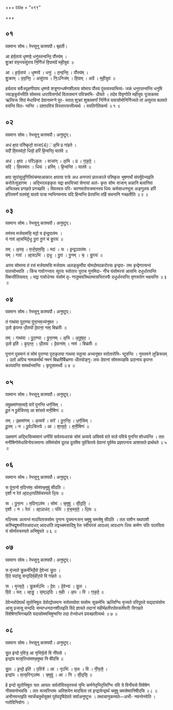 +++
title = "०९९"

+++


## ०१
पवमानः सोमः। रेभसूनू काश्यपौ। बृहती।

आ ह॑र्य॒ताय॑ धृ॒ष्णवे॒ धनु॑स्तन्वन्ति॒ पौंस्य॑म् ।  
शु॒क्रां व॑य॒न्त्यसु॑राय नि॒र्णिजं॑ वि॒पामग्रे॑ मही॒युवः॑ ॥

आ । ह॒र्य॒ताय॑ । धृ॒ष्णवे॑ । धनुः॑ । त॒न्व॒न्ति॒ । पौंस्य॑म् ।  
शु॒क्राम् । व॒य॒न्ति॒ । असु॑राय । निः॒ऽनिज॑म् । वि॒पाम् । अग्रे॑ । म॒ही॒युवः॑ ॥

हर्यताय सर्वैःस्पृहणीयाय धृष्णवे शत्रूणान्धर्षणशीलाय सोमाय पौंस्यं पुंस्त्वस्याभिव्यं- जकं धनुरातन्वन्ति धनुषि ज्याङ्कुर्वन्तीति सोमस्य धाराविसर्गार्थं वितायमानं पवित्रमभि- धीयते । तदेव विवृणोति महीयुवः पूजाकामा ऋत्विजः विपां मेधाविनां देवानामग्ने पुर- स्तात् शुक्रां शुक्लवर्णां निर्निजं ययासोमोनिर्निज्यते तां असुराय बलवते वयन्ति वित- न्वन्ति । दशापवित्रं विस्तारयन्तीत्यर्थः । वयतिर्गतिकर्मा ॥ १ ॥

## ०२
पवमानः सोमः। रेभसूनू काश्यपौ। अनुष्टुप्।

अध॑ क्ष॒पा परि॑ष्कृतो॒ वाजा{4}॑ अ॒भि प्र गा॑हते ।  
यदी॑ वि॒वस्व॑तो॒ धियो॒ हरिं॑ हि॒न्वन्ति॒ यात॑वे ॥

अध॑ । क्ष॒पा । परि॑ऽकृतः । वाजा॑न् । अ॒भि । प्र । गा॒ह॒ते॒ ।  
यदि॑ । वि॒वस्व॑तः । धियः॑ । हरि॑म् । हि॒न्वन्ति॑ । यात॑वे ॥

क्षपा सुपांसुलुगितिपंचम्याआकारः क्षपाया रात्रेः अध अनन्तरं प्रातःकाले परिष्कृतः भूषणार्थे संपर्युपेभ्यइति करोतेःसुडागमः । अद्भिरलङ्कृतः यद्वा क्षपयित्र्यां सेनायां अलं- कृतः सोमः वाजान् अन्नानि बलानिवा अभिलक्ष्य प्रगाहते प्रगच्छति । विवस्वतः परि- चरणवतोयजमानस्य धियः कर्मसाधनभूता अङ्गुलयः हरिं हरितवर्णं पतमंशुं यातवे पात्रा ण्यभिगमनाय यदि हिन्वन्ति प्रेरयन्ति तर्हि सवनानि गच्छतीति ॥ २ ॥

## ०३
पवमानः सोमः। रेभसूनू काश्यपौ। अनुष्टुप्।

तम॑स्य मर्जयामसि॒ मदो॒ य इ॑न्द्र॒पात॑मः ।  
यं गाव॑ आ॒सभि॑र्द॒धुः पु॒रा नू॒नं च॑ सू॒रयः॑ ॥

तम् । अ॒स्य॒ । म॒र्ज॒या॒म॒सि॒ । मदः॑ । यः । इ॒न्द्र॒ऽपात॑मः ।  
यम् । गावः॑ । आ॒सऽभिः॑ । द॒धुः । पु॒रा । नू॒नम् । च॒ । सू॒रयः॑ ॥

अस्य सोमस्य तं रसं मर्जयामसि मर्जयामः अलङ्कुर्मोवा योमदोमदकरोरसः इन्द्रपा- तमः इन्द्रेणात्यन्तं पातव्योभवति । किंच गावोगन्तारः सूरयः स्तोतारः पुराच नूनमिदा- नींच यंसोमरसं आसभिः दधुर्धारयन्ति पिबन्तीतियावत् । यद्वा गावोधेनवः यंसोमं तृ- णादुष्ववस्थितमासभिरास्यैः दधुर्धारयन्ति तृणरूपेण भक्षयन्ति ॥ ३ ॥

## ०४
पवमानः सोमः। रेभसूनू काश्यपौ। अनुष्टुप्।

तं गाथ॑या पुरा॒ण्या पु॑ना॒नम॒भ्य॑नूषत ।  
उ॒तो कृ॑पन्त धी॒तयो॑ दे॒वानां॒ नाम॒ बिभ्र॑तीः ॥

तम् । गाथ॑या । पु॒रा॒ण्या । पु॒ना॒नम् । अ॒भि । अ॒नू॒ष॒त॒ ।  
उ॒तो इति॑ । कृ॒प॒न्त॒ । धी॒तयः॑ । दे॒वाना॑म् । नाम॑ । बिभ्र॑तीः ॥

पुनानं पूयमानं तं सोमं पुराण्या पुराकृतया गाथया स्तुत्या अभ्यनूषत स्तोतारोभि- ष्टुवन्ति । नुस्तवने लुङिरूपम् । उतो अपिच नामकर्मार्थं नमनं बिभ्रतीर्बिभ्राणाः धीतयोङ्गु- लयः देवानां सोमरूपहविः प्रदानाय कृपन्त कल्पयन्ति समर्थाभवन्ति । कृपूसामर्थ्ये ॥ ४ ॥

## ०५
पवमानः सोमः। रेभसूनू काश्यपौ। अनुष्टुप्।

तमु॒क्षमा॑णम॒व्यये॒ वारे॑ पुनन्ति धर्ण॒सिम् ।  
दू॒तं न पू॒र्वचि॑त्तय॒ आ शा॑सते मनी॒षिणः॑ ॥

तम् । उ॒क्षमा॑णम् । अ॒व्यये॑ । वारे॑ । पु॒न॒न्ति॒ । ध॒र्ण॒सिम् ।  
दू॒तम् । न । पू॒र्वऽचि॑त्तये । आ । शा॒स॒ते॒ । म॒नी॒षिणः॑ ॥

उक्षमाणं अद्भिःसिच्यमानं धर्णसिं सर्वस्यधारकं सोमं अव्यये अविमये वारे वाले पवित्रे पुनन्ति शोधयन्ति । ततः मनीषिणोमेधाविनोयजमानाः तमिमंसोमं दूतन्न दूतमिव पूर्वचित्तये देवानां पूर्वमेव प्रज्ञापनाय आशासते प्रार्थयते ॥ ५ ॥

## ०६
पवमानः सोमः। रेभसूनू काश्यपौ। अनुष्टुप्।

स पु॑ना॒नो म॒दिन्त॑मः॒ सोम॑श्च॒मूषु॑ सीदति ।  
प॒शौ न रेत॑ आ॒दध॒त्पति॑र्वचस्यते धि॒यः ॥

सः । पु॒ना॒नः । म॒दिन्ऽत॑मः । सोमः॑ । च॒मूषु॑ । सी॒द॒ति॒ ।  
प॒शौ । न । रेतः॑ । आ॒ऽदध॑त् । पतिः॑ । व॒च॒स्य॒ते॒ । धि॒यः ॥

मदिन्तमः अत्यन्तं मादयिताससोमः पुनानः पूयमानःसन् चमूषु चमसेषु सीदति । ततः पशौन यथापशौ कश्चिद्वृषभोरेतआदधत् आदधाति तद्वच्चमसादिषु रेतः स्वीयंरसं आदधत् आदधानः धियः कर्मणः पतिः पालयिता यं सोमोवचस्यते अभिषूयते ॥ ६ ॥

## ०७
पवमानः सोमः। रेभसूनू काश्यपौ। अनुष्टुप्।

स मृ॑ज्यते सु॒कर्म॑भिर्दे॒वो दे॒वेभ्यः॑ सु॒तः ।  
वि॒दे यदा॑सु सन्द॒दिर्म॒हीर॒पो वि गा॑हते ॥

सः । मृ॒ज्य॒ते॒ । सु॒कर्म॑ऽभिः । दे॒वः । दे॒वेभ्यः॑ । सु॒तः ।  
वि॒दे । यत् । आ॒सु॒ । स॒म्ऽद॒दिः । म॒हीः । अ॒पः । वि । गा॒ह॒ते॒ ॥

देवेभ्य्तोदेवार्थं सुतोभिषुतः देवोद्योतमानः स्तोतव्योवा ससोमः सुकर्मभिः ऋत्विग्भिः मृज्यते परिपूयते यद्यदायंसोमः आसु प्रजासु सन्ददिः सम्यग्धनदानशीलइति विदे ज्ञायते तदानां महीर्महतीरपोवसतीवरीः विगाहते विशेषेणाभिगच्छति यदासोममभिषुण्वन्ति तदा तेभ्योधनं प्रयच्छतीत्यर्थः ॥ ७ ॥

## ०८
पवमानः सोमः। रेभसूनू काश्यपौ। अनुष्टुप्।

सु॒त इ॑न्दो प॒वित्र॒ आ नृभि॑र्य॒तो वि नी॑यसे ।  
इन्द्रा॑य मत्स॒रिन्त॑मश्च॒मूष्वा नि षी॑दसि ॥

सु॒तः । इ॒न्दो॒ इति॑ । प॒वित्रे॑ । आ । नृऽभिः॑ । य॒तः । वि । नी॒य॒से॒ ।  
इन्द्रा॑य । म॒त्स॒रिन्ऽत॑मः । च॒मूषु॑ । आ । नि । सी॒द॒सि॒ ॥

हे इन्दो सुतोभिषुतः यतः आयतः सर्वतोविस्तृतस्त्वं नृभिः कर्मनेतृभिरृत्विग्भिः पवि त्रे विनीयसे विशॆषेण नीयमानोभवसि । ततः मत्सरिन्तमः अतिशयेन मादयिता त्वं इन्द्रायेन्द्रार्थं चमूषु चमसेष्वानिषीदसि ॥ ८ ॥अभीनवन्तइति नवर्चंचतुर्थंसूक्तं पूर्ववदृषिदेवते सर्वाअनुष्टुभः । तथाचानुकम्यते—अभी- नवन्तेनवेति । गतोविनियोगः ।